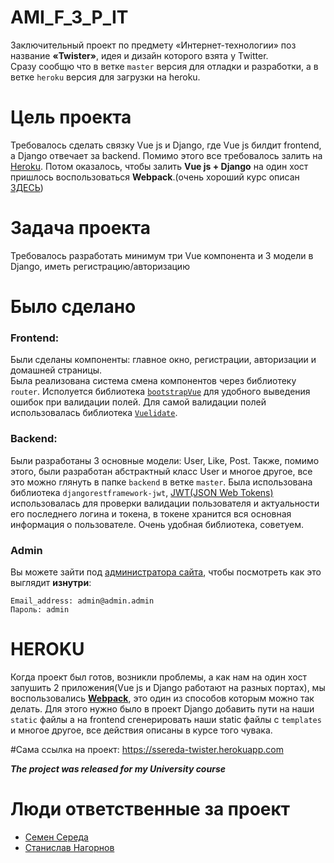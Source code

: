 # AMI_F_3_P_IT
Заключительный проект по предмету «Интернет-технологии» поз название **«Twister»**, идея и дизайн которого взята у Twitter.  
Сразу сообщю что в ветке `master` версия для отладки и разработки, а в ветке `heroku` версия для загрузки на heroku.
# Цель проекта
Требовалось сделать связку Vue js и Django, где Vue js билдит frontend, а Django отвечает за backend. Помимо этого все требовалось залить на [Heroku](https://heroku.com/). Потом оказалось, чтобы залить __Vue js + Django__ на один хост пришлось воспользоваться __Webpack__.(очень хороший курс описан [ЗДЕСЬ](https://github.com/EugeneDae/django-vue-cli-webpack-demo))
# Задача проекта
Требовалось разработать минимум три Vue компонента и 3 модели в Django, иметь регистрацию/авторизацию
# Было сделано
### Frontend:
Были сделаны компоненты: главное окно, регистрации, авторизации и домашней страницы.  
Была реализована система смена компонентов через библиотеку `router`. Исполуется библиотека [`bootstrapVue`](https://bootstrap-vue.org/) для удобного выведения ошибок при валидации полей. Для самой валидации полей использовалась библиотека [`Vuelidate`](https://vuelidate.js.org/).
### Backend:
Были разработаны 3 основные модели: User, Like, Post. Также, помимо этого, были разработан абстрактный класс User и многое другое, все это можно глянуть в папке `backend` в ветке `master`. Была использована библиотека `djangorestframework-jwt`, [JWT(JSON Web Tokens)](https://jwt.io/) использовалась для проверки валидации пользователя и актуальности его последнего логина и токена, в токене хранится вся основная информация о пользователе. Очень удобная библиотека, советуем.
### Admin
Вы можете зайти под [администратора сайта](https://ssereda-twister.herokuapp.com/admin/), чтобы посмотреть как это выглядит __изнутри__:  
```
Email_address: admin@admin.admin  
Пароль: admin
```
# HEROKU
Когда проект был готов, возникли проблемы, а как нам на один хост запушить 2 приложения(Vue js и Django работают на разных портах), мы воспользовались [__Webpack__](https://github.com/EugeneDae/django-vue-cli-webpack-demo), это один из способов которым можно так делать. Для этого нужно было в проект Django добавить пути на наши `static` файлы а на frontend сгенерировать наши static файлы c `templates` и многое другое, все действия описаны в курсе того чувака.

#Сама ссылка на проект: https://ssereda-twister.herokuapp.com

***The project was released for my University course***

# Люди ответственные за проект
- [Семен Середа](https://github.com/PrincePepper)
- [Станислав Нагорнов](https://github.com/praisethedeviI)
